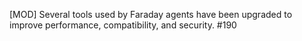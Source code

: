 [MOD] Several tools used by Faraday agents have been upgraded to improve performance, compatibility, and security. #190
